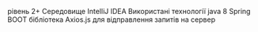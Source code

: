 рівень 2+
Середовище  IntelliJ IDEA
Використані технології
java 8
Spring BOOT
бібліотека Axios.js для відправлення запитів на сервер
